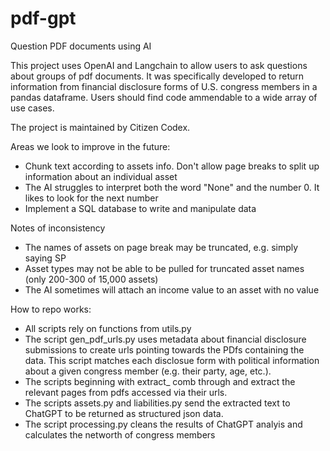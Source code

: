 # pdf-gpt
Question PDF documents using AI

This project uses OpenAI and Langchain to allow users to ask questions about groups of pdf documents. It was specifically developed to return information from financial disclosure forms of U.S. congress members in a pandas dataframe. Users should find code ammendable to a wide array of use cases. 

The project is maintained by Citizen Codex. 

Areas we look to improve in the future: 
* Chunk text according to assets info. Don't allow page breaks to split up information about an individual asset
* The AI struggles to interpret both the word "None" and the number 0. It likes to look for the next number
* Implement a SQL database to write and manipulate data

Notes of inconsistency 
* The names of assets on page break may be truncated, e.g. simply saying SP 
* Asset types may not be able to be pulled for truncated asset names (only 200-300 of 15,000 assets)
* The AI sometimes will attach an income value to an asset with no value

How to repo works: 
* All scripts rely on functions from utils.py
* The script gen_pdf_urls.py uses metadata about financial disclosure submissions to create urls pointing towards the PDfs containing the data. This script matches each disclosue form with political information about a given congress member (e.g. their party, age, etc.). 
* The scripts beginning with extract_ comb through and extract the relevant pages from pdfs accessed via their urls.
* The scripts assets.py and liabilities.py send the extracted text to ChatGPT to be returned as structured json data.
* The script processing.py cleans the results of ChatGPT analyis and calculates the networth of congress members
